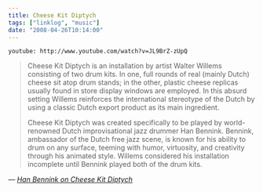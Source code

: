 ```yaml
---
title: Cheese Kit Diptych
tags: ["linklog", "music"]
date: "2008-04-26T10:14:00"
---
```


`youtube: http://www.youtube.com/watch?v=JL9BrZ-zUpQ`

> Cheese Kit Diptych is an installation by artist Walter Willems consisting of two drum kits. In one, full rounds of real (mainly Dutch) cheese sit atop drum stands; in the other, plastic cheese replicas usually found in store display windows are employed. In this absurd setting Willems reinforces the international stereotype of the Dutch by using a classic Dutch export product as its main ingredient.
>
> Cheese Kit Diptych was created specifically to be played by world-renowned Dutch improvisational jazz drummer Han Bennink. Bennink, ambassador of the Dutch free jazz scene, is known for his ability to drum on any surface, teeming with humor, virtuosity, and creativity through his animated style. Willems considered his installation incomplete until Bennink played both of the drum kits.

— <cite>[Han Bennink on Cheese Kit Diptych](http://www.youtube.com/watch?v=JL9BrZ-zUpQ)</cite>
